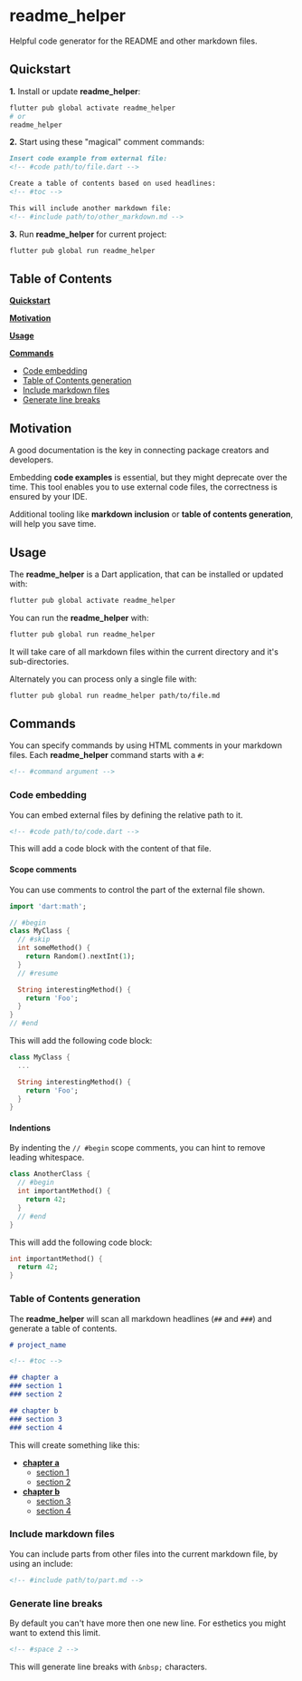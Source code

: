 <!-- This file uses generated code. Visit https://pub.dev/packages/readme_helper for usage information. -->
<!-- This file uses generated code. Visit https://pub.dev/packages/readme_helper for usage information. -->
# readme_helper

Helpful code generator for the README and other markdown files.

## Quickstart

**1.** Install or update **readme_helper**:
```bash
flutter pub global activate readme_helper
# or
readme_helper
```

**2.** Start using these "magical" comment commands:

```md
Insert code example from external file:
<!-- #code path/to/file.dart -->

Create a table of contents based on used headlines:
<!-- #toc -->

This will include another markdown file:
<!-- #include path/to/other_markdown.md -->
```

**3.** Run **readme_helper** for current project:
```bash
flutter pub global run readme_helper
```

<!-- #toc -->
## Table of Contents

[**Quickstart**](#quickstart)

[**Motivation**](#motivation)

[**Usage**](#usage)

[**Commands**](#commands)
  - [Code embedding](#code-embedding)
  - [Table of Contents generation](#table-of-contents-generation)
  - [Include markdown files](#include-markdown-files)
  - [Generate line breaks](#generate-line-breaks)
<!-- // end of #toc -->

## Motivation

A good documentation is the key in connecting package creators and developers.

Embedding **code examples** is essential, but they might deprecate over the time. 
This tool enables you to use external code files, the correctness is ensured by your IDE.

Additional tooling like **markdown inclusion** or **table of contents generation**, will help you save time.

## Usage

The **readme_helper** is a Dart application, that can be installed or updated with:

```bash
flutter pub global activate readme_helper
```

You can run the **readme_helper** with:
```bash
flutter pub global run readme_helper
```

It will take care of all markdown files within the current directory and it's sub-directories. 

Alternately you can process only a single file with:
```bash
flutter pub global run readme_helper path/to/file.md
```


## Commands

You can specify commands by using HTML comments in your markdown files. Each **readme_helper** command starts with a `#`:

```md
<!-- #command argument -->
```

### Code embedding

You can embed external files by defining the relative path to it.

```md
<!-- #code path/to/code.dart -->
```

This will add a code block with the content of that file.

#### Scope comments

You can use comments to control the part of the external file shown.

```dart
import 'dart:math';

// #begin
class MyClass {
  // #skip
  int someMethod() {
    return Random().nextInt(1);
  }
  // #resume

  String interestingMethod() {
    return 'Foo';
  }
}
// #end
```

This will add the following code block:


```dart
class MyClass {
  ...

  String interestingMethod() {
    return 'Foo';
  }
}
```

#### Indentions

By indenting the `// #begin` scope comments, you can hint to remove leading whitespace.

```dart
class AnotherClass {
  // #begin
  int importantMethod() {
    return 42;
  }
  // #end
}
```

This will add the following code block:
```dart
int importantMethod() {
  return 42;
}
```

### Table of Contents generation

The **readme_helper** will scan all markdown headlines (`##` and `###`) and generate a table of contents.

```md
# project_name

<!-- #toc -->

## chapter a
### section 1
### section 2

## chapter b
### section 3
### section 4
```

This will create something like this:

- [**chapter a**](#)
  - [section 1](#)
  - [section 2](#)
- [**chapter b**](#)
  - [section 3](#)
  - [section 4](#)

### Include markdown files

You can include parts from other files into the current markdown file, by using an include:

```md
<!-- #include path/to/part.md -->
```

### Generate line breaks

By default you can't have more then one new line. For esthetics you might want to extend this limit.

```md
<!-- #space 2 -->
```

This will generate line breaks with `&nbsp;` characters.